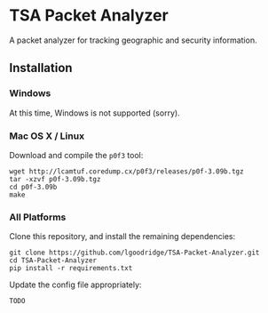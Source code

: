 # TSA Packet Analyzer

A packet analyzer for tracking geographic and security information.

## Installation

### Windows

At this time, Windows is not supported (sorry).

### Mac OS X / Linux

Download and compile the ```p0f3``` tool:
```
wget http://lcamtuf.coredump.cx/p0f3/releases/p0f-3.09b.tgz
tar -xzvf p0f-3.09b.tgz
cd p0f-3.09b
make
```

### All Platforms

Clone this repository, and install the remaining dependencies:
```
git clone https://github.com/lgoodridge/TSA-Packet-Analyzer.git
cd TSA-Packet-Analyzer
pip install -r requirements.txt
```

Update the config file appropriately:
```
TODO
```
